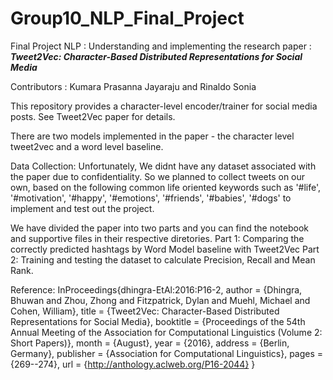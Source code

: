 # Group10_NLP_Final_Project
Final Project NLP : Understanding and implementing the research paper : ***Tweet2Vec: Character-Based Distributed Representations for Social Media***

Contributors : Kumara Prasanna Jayaraju and Rinaldo Sonia

This repository provides a character-level encoder/trainer for social media posts. See Tweet2Vec paper for details.

There are two models implemented in the paper - the character level tweet2vec and a word level baseline. 

Data Collection:
Unfortunately, We didnt have any dataset associated with the paper due to confidentiality. So we planned to collect tweets on our own, based on the following common life oriented keywords such as '#life', '#motivation', '#happy', '#emotions', '#friends', '#babies', '#dogs' to implement and test out the project.

We have divided the paper into two parts and you can find the notebook and supportive files in their respective diretories.
Part 1: Comparing the correctly predicted hashtags by Word Model baseline with Tweet2Vec
Part 2: Training and testing the dataset to calculate Precision, Recall and Mean Rank.

Reference:
InProceedings{dhingra-EtAl:2016:P16-2,
  author    = {Dhingra, Bhuwan  and  Zhou, Zhong  and  Fitzpatrick, Dylan  and  Muehl, Michael  and  Cohen, William},
  title     = {Tweet2Vec: Character-Based Distributed Representations for Social Media},
  booktitle = {Proceedings of the 54th Annual Meeting of the Association for Computational Linguistics (Volume 2: Short Papers)},
  month     = {August},
  year      = {2016},
  address   = {Berlin, Germany},
  publisher = {Association for Computational Linguistics},
  pages     = {269--274},
  url       = {http://anthology.aclweb.org/P16-2044}
}


